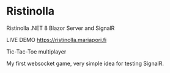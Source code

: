 # Ristinolla
Ristinolla .NET 8 Blazor Server and SignalR

LIVE DEMO
https://ristinolla.mariapori.fi

Tic-Tac-Toe multiplayer

My first websocket game, very simple idea for testing SignalR.
